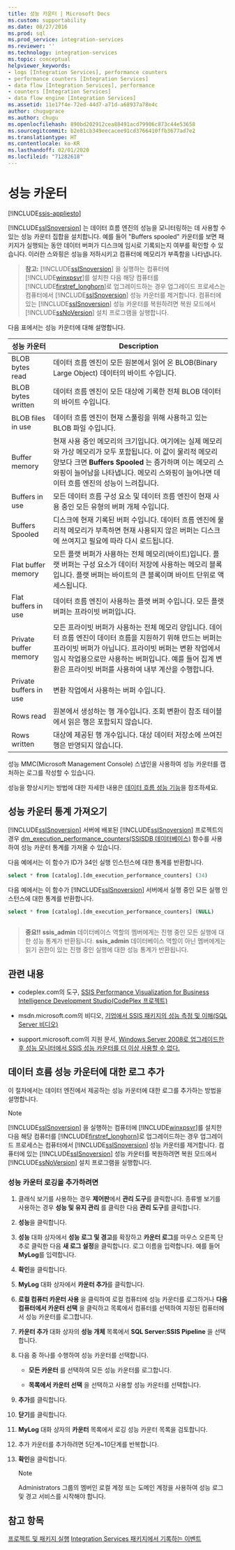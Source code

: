 ```yaml
---
title: 성능 카운터 | Microsoft Docs
ms.custom: supportability
ms.date: 08/27/2016
ms.prod: sql
ms.prod_service: integration-services
ms.reviewer: ''
ms.technology: integration-services
ms.topic: conceptual
helpviewer_keywords:
- logs [Integration Services], performance counters
- performance counters [Integration Services]
- data flow [Integration Services], performance
- counters [Integration Services]
- data flow engine [Integration Services]
ms.assetid: 11e17f4e-72ed-44d7-a71d-a68937a78e4c
author: chugugrace
ms.author: chugu
ms.openlocfilehash: 890bd202912cea88491acd79906c873c44e53658
ms.sourcegitcommit: b2e81cb349eecacee91cd3766410ffb3677ad7e2
ms.translationtype: HT
ms.contentlocale: ko-KR
ms.lasthandoff: 02/01/2020
ms.locfileid: "71282618"
---
```

# <a name="performance-counters"></a>성능 카운터

[!INCLUDE[ssis-appliesto](../../includes/ssis-appliesto-ssvrpluslinux-asdb-asdw-xxx.md)]


  [!INCLUDE[ssISnoversion](../../includes/ssisnoversion-md.md)] 는 데이터 흐름 엔진의 성능을 모니터링하는 데 사용할 수 있는 성능 카운터 집합을 설치합니다. 예를 들어 "Buffers spooled" 카운터를 보면 패키지가 실행되는 동안 데이터 버퍼가 디스크에 임시로 기록되는지 여부를 확인할 수 있습니다. 이러한 스와핑은 성능을 저하시키고 컴퓨터에 메모리가 부족함을 나타냅니다.  
  
> **참고:** [!INCLUDE[ssISnoversion](../../includes/ssisnoversion-md.md)] 을 실행하는 컴퓨터에 [!INCLUDE[winxpsvr](../../includes/winxpsvr-md.md)]를 설치한 다음 해당 컴퓨터를 [!INCLUDE[firstref_longhorn](../../includes/firstref-longhorn-md.md)]로 업그레이드하는 경우 업그레이드 프로세스는 컴퓨터에서 [!INCLUDE[ssISnoversion](../../includes/ssisnoversion-md.md)] 성능 카운터를 제거합니다. 컴퓨터에 있는 [!INCLUDE[ssISnoversion](../../includes/ssisnoversion-md.md)] 성능 카운터를 복원하려면 복원 모드에서 [!INCLUDE[ssNoVersion](../../includes/ssnoversion-md.md)] 설치 프로그램을 실행합니다.  
  
 다음 표에서는 성능 카운터에 대해 설명합니다.  
  
|성능 카운터|Description|  
|-------------------------|-----------------|  
|BLOB bytes read|데이터 흐름 엔진이 모든 원본에서 읽어 온 BLOB(Binary Large Object) 데이터의 바이트 수입니다.|  
|BLOB bytes written|데이터 흐름 엔진이 모든 대상에 기록한 전체 BLOB 데이터의 바이트 수입니다.|  
|BLOB files in use|데이터 흐름 엔진이 현재 스풀링을 위해 사용하고 있는 BLOB 파일 수입니다.|  
|Buffer memory|현재 사용 중인 메모리의 크기입니다. 여기에는 실제 메모리와 가상 메모리가 모두 포함됩니다. 이 값이 물리적 메모리 양보다 크면 **Buffers Spooled** 는 증가하며 이는 메모리 스와핑이 늘어남을 나타냅니다. 메모리 스와핑이 늘어나면 데이터 흐름 엔진의 성능이 느려집니다.|  
|Buffers in use|모든 데이터 흐름 구성 요소 및 데이터 흐름 엔진이 현재 사용 중인 모든 유형의 버퍼 개체 수입니다.|  
|Buffers Spooled|디스크에 현재 기록된 버퍼 수입니다. 데이터 흐름 엔진에 물리적 메모리가 부족하면 현재 사용되지 않은 버퍼는 디스크에 쓰여지고 필요에 따라 다시 로드됩니다.|  
|Flat buffer memory|모든 플랫 버퍼가 사용하는 전체 메모리(바이트)입니다. 플랫 버퍼는 구성 요소가 데이터 저장에 사용하는 메모리 블록입니다. 플랫 버퍼는 바이트의 큰 블록이며 바이트 단위로 액세스됩니다.|  
|Flat buffers in use|데이터 흐름 엔진이 사용하는 플랫 버퍼 수입니다. 모든 플랫 버퍼는 프라이빗 버퍼입니다.|  
|Private buffer memory|모든 프라이빗 버퍼가 사용하는 전체 메모리 양입니다. 데이터 흐름 엔진이 데이터 흐름을 지원하기 위해 만드는 버퍼는 프라이빗 버퍼가 아닙니다. 프라이빗 버퍼는 변환 작업에서 임시 작업용으로만 사용하는 버퍼입니다. 예를 들어 집계 변환은 프라이빗 버퍼를 사용하여 내부 계산을 수행합니다.|  
|Private buffers in use|변환 작업에서 사용하는 버퍼 수입니다.|  
|Rows read|원본에서 생성하는 행 개수입니다. 조회 변환이 참조 테이블에서 읽은 행은 포함되지 않습니다.|  
|Rows written|대상에 제공된 행 개수입니다. 대상 데이터 저장소에 쓰여진 행은 반영되지 않습니다.|  
  
 성능 MMC(Microsoft Management Console) 스냅인을 사용하여 성능 카운터를 캡처하는 로그를 작성할 수 있습니다.  
  
 성능을 향상시키는 방법에 대한 자세한 내용은 [데이터 흐름 성능 기능](../../integration-services/data-flow/data-flow-performance-features.md)을 참조하세요.  
  
## <a name="obtain-performance-counter-statistics"></a>성능 카운터 통계 가져오기  
 [!INCLUDE[ssISnoversion](../../includes/ssisnoversion-md.md)] 서버에 배포된 [!INCLUDE[ssISnoversion](../../includes/ssisnoversion-md.md)] 프로젝트의 경우 [dm_execution_performance_counters&#40;SSISDB 데이터베이스&#41;](../../integration-services/functions-dm-execution-performance-counters.md) 함수를 사용하여 성능 카운터 통계를 가져올 수 있습니다.  
  
 다음 예에서는 이 함수가 ID가 34인 실행 인스턴스에 대한 통계를 반환합니다.  
  
```sql
select * from [catalog].[dm_execution_performance_counters] (34)  
```  
  
 다음 예에서는 이 함수가 [!INCLUDE[ssISnoversion](../../includes/ssisnoversion-md.md)] 서버에서 실행 중인 모든 실행 인스턴스에 대한 통계를 반환합니다.  
  
```sql
select * from [catalog].[dm_execution_performance_counters] (NULL)  
  
```  
  
> **중요!!** **ssis_admin** 데이터베이스 역할의 멤버에게는 진행 중인 모든 실행에 대한 성능 통계가 반환됩니다.  **ssis_admin** 데이터베이스 역할이 아닌 멤버에게는 읽기 권한이 있는 진행 중인 실행에 대한 성능 통계가 반환됩니다.  
  
## <a name="related-content"></a>관련 내용  
  
-   codeplex.com의 도구, [SSIS Performance Visualization for Business Intelligence Development Studio(CodePlex 프로젝트)](https://go.microsoft.com/fwlink/?LinkId=146626)  
  
-   msdn.microsoft.com의 비디오, [기업에서 SSIS 패키지의 성능 측정 및 이해(SQL Server 비디오)](https://go.microsoft.com/fwlink/?LinkId=150497)  
  
-   support.microsoft.com의 지원 문서, [Windows Server 2008로 업그레이드한 후 성능 모니터에서 SSIS 성능 카운터를 더 이상 사용할 수 없다.](https://go.microsoft.com/fwlink/?LinkId=235319)  

## <a name="add-a-log-for-data-flow-performance-counters"></a>데이터 흐름 성능 카운터에 대한 로그 추가
  이 절차에서는 데이터 엔진에서 제공하는 성능 카운터에 대한 로그를 추가하는 방법을 설명합니다.  
  
> [!NOTE]  
>  [!INCLUDE[ssISnoversion](../../includes/ssisnoversion-md.md)] 을 실행하는 컴퓨터에 [!INCLUDE[winxpsvr](../../includes/winxpsvr-md.md)]를 설치한 다음 해당 컴퓨터를 [!INCLUDE[firstref_longhorn](../../includes/firstref-longhorn-md.md)]로 업그레이드하는 경우 업그레이드 프로세스는 컴퓨터에서 [!INCLUDE[ssISnoversion](../../includes/ssisnoversion-md.md)] 성능 카운터를 제거합니다. 컴퓨터에 있는 [!INCLUDE[ssISnoversion](../../includes/ssisnoversion-md.md)] 성능 카운터를 복원하려면 복원 모드에서 [!INCLUDE[ssNoVersion](../../includes/ssnoversion-md.md)] 설치 프로그램을 실행합니다.  
  
### <a name="to-add-logging-of-performance-counters"></a>성능 카운터 로깅을 추가하려면  
  
1.  클래식 보기를 사용하는 경우 **제어판**에서 **관리 도구**를 클릭합니다. 종류별 보기를 사용하는 경우 **성능 및 유지 관리** 를 클릭한 다음 **관리 도구**를 클릭합니다.  
  
2.  **성능**을 클릭합니다.  
  
3.  **성능** 대화 상자에서 **성능 로그 및 경고**를 확장하고 **카운터 로그**를 마우스 오른쪽 단추로 클릭한 다음 **새 로그 설정**을 클릭합니다. 로그 이름을 입력합니다. 예를 들어 **MyLog**를 입력합니다.  
  
4.  **확인**을 클릭합니다.  
  
5.  **MyLog** 대화 상자에서 **카운터 추가**를 클릭합니다.  
  
6.  **로컬 컴퓨터 카운터 사용** 을 클릭하여 로컬 컴퓨터에 성능 카운터를 로그하거나 **다음 컴퓨터에서 카운터 선택** 을 클릭하고 목록에서 컴퓨터를 선택하여 지정된 컴퓨터에서 성능 카운터를 로그합니다.  
  
7.  **카운터 추가** 대화 상자의 **성능 개체** 목록에서 **SQL Server:SSIS Pipeline** 을 선택합니다.  
  
8.  다음 중 하나를 수행하여 성능 카운터를 선택합니다.  
  
    -   **모든 카운터** 를 선택하여 모든 성능 카운터를 로그합니다.  
  
    -   **목록에서 카운터 선택** 을 선택하고 사용할 성능 카운터를 선택합니다.  
  
9. **추가**를 클릭합니다.  
  
10. **닫기**를 클릭합니다.  
  
11. **MyLog** 대화 상자의 **카운터** 목록에서 로깅 성능 카운터 목록을 검토합니다.  
  
12. 추가 카운터를 추가하려면 5단계~10단계를 반복합니다.  
  
13. **확인**을 클릭합니다.  
  
    > [!NOTE]  
    >  Administrators 그룹의 멤버인 로컬 계정 또는 도메인 계정을 사용하여 성능 로그 및 경고 서비스를 시작해야 합니다.  

## <a name="see-also"></a>참고 항목  
 [프로젝트 및 패키지 실행](../packages/run-integration-services-ssis-packages.md) [Integration Services 패키지에서 기록하는 이벤트](../../integration-services/performance/events-logged-by-an-integration-services-package.md)  
